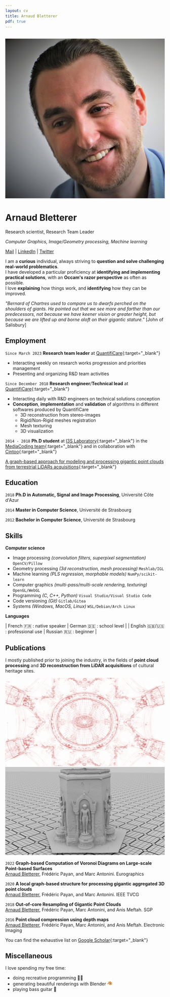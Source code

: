 ```yaml
---
layout: cv
title: Arnaud Bletterer
pdf: true
---
```


## <img class="profile" src="profile.jpg"/>

# Arnaud Bletterer 

Research scientist, Research Team Leader

*Computer Graphics, Image/Geometry processing, Machine learning*

<div id="webaddress">
    <a href="mailto:arnaud.bletterer@gmail.com" target="_blank">Mail</a>
|   <a href="https://www.linkedin.com/in/arnaud-bletterer-5635b671/" target="_blank">LinkedIn</a>
|   <a href="https://twitter.com/abletterer" target="_blank">Twitter</a>
</div>

I am a **curious** individual, always striving to **question and solve challenging real-world problematics**. <br/>
I have developed a particular proficiency at **identifying and implementing practical solutions**, with an **Occam's razor perspective** as often as possible. <br/>
I love **explaining** how things work, and **identifying** how they can be improved.

*"Bernard of Chartres used to compare us to dwarfs perched on the shoulders of giants. He pointed out that we see more and farther than our predecessors, not because we have keener vision or greater height, but because we are lifted up and borne aloft on their gigantic stature."* [John of Salisbury]


## Employment

`Since March 2023`
**Research team leader** at [QuantifiCare](https://quantificare.com){:target="_blank"}

* Interacting weekly on research works progression and priorities management
* Presenting and organizing R&D team activities

`Since December 2018`
**Research engineer**/**Technical lead** at [QuantifiCare](https://quantificare.com){:target="_blank"}

* Interacting daily with R&D engineers on technical solutions conception
* **Conception**, **implementation** and **validation** of algorithms in different softwares produced by QuantifiCare
  * 3D reconstruction from stereo-images
  * Rigid/Non-Rigid meshes registration
  * Mesh texturing
  * 3D visualization

`2014 - 2018`
**Ph.D student** at [I3S Laboratory](https://www.i3s.unice.fr/en/){:target="_blank"} in the [MediaCoding team](https://mediacoding.i3s.unice.fr){:target="_blank"} and in collaboration with [Cintoo](https://cintoo.com/){:target="_blank"}

[A graph-based approach for modeling and processing gigantic point clouds from terrestrial LiDARs acquisitions](https://theses.hal.science/tel-02099777){:target="_blank"}

## Education

`2018`
__Ph.D in Automatic, Signal and Image Processing__, Université Côte d'Azur

`2014`
__Master in Computer Science__, Université de Strasbourg

`2012`
__Bachelor in Computer Science__, Université de Strasbourg

## Skills

**Computer science**

* Image processing *(convolution filters, superpixel segmentation)* `OpenCV/Pillow`
* Geometry processing *(3d reconstruction, mesh processing)* `Meshlab/IGL`
* Machine learning *(PLS regression, morphable models)* `NumPy/scikit-learn`
* Computer graphics *(multi-pass/multi-scale rendering, texturing)* `OpenGL/WebGL`
* Programming *(C, C++, Python)* `Visual Studio/Visual Studio Code`
* Code versioning *(Git)* `Gitlab/Gitea`
* Systems *(Windows, MacOS, Linux)* `WSL/Debian/Arch Linux`

**Languages**

| French 🇫🇷 : native speaker | German 🇩🇪 : school level |
| English 🇬🇧/🇺🇸 : professional use | Russian 🇷🇺 : beginner |

<span style="page-break-after: always"></span>

## Publications

I mostly published prior to joining the industry, in the fields of **point cloud processing** and **3D reconstruction from LiDAR acquisitions** of cultural heritage sites.
<div class="trailer">
  <img src="trailer_1.png"/>
  <img src="trailer_2.png"/>
</div>

<div class="citations" markdown="1">

`2022`
**Graph-based Computation of Voronoi Diagrams on Large-scale Point-based Surfaces** <br/><ins>Arnaud Bletterer</ins>, Frédéric Payan, and Marc Antonini. Eurographics

`2020`
**A local graph-based structure for processing gigantic aggregated 3D point clouds** <br/><ins>Arnaud Bletterer</ins>, Frédéric Payan, and Marc Antonini. IEEE TVCG

`2018`
**Out-of-core Resampling of Gigantic Point Clouds** <br/><ins>Arnaud Bletterer</ins>, Frédéric Payan, Marc Antonini, and Anis Meftah. SGP

`2016`
**Point cloud compression using depth maps** <br/><ins>Arnaud Bletterer</ins>, Frédéric Payan, Marc Antonini, and Anis Meftah. Electronic Imaging 

</div>

You can find the exhaustive list on [Google Scholar](https://scholar.google.com/citations?user=fEbApYQAAAAJ){:target="_blank"}

## Miscellaneous

I love spending my free time:
* doing recreative programming 👨‍💻
* generating beautiful renderings with Blender <img width="16px" src="blender_icon_64x64.png"/>
* playing bass guitar 🎸


